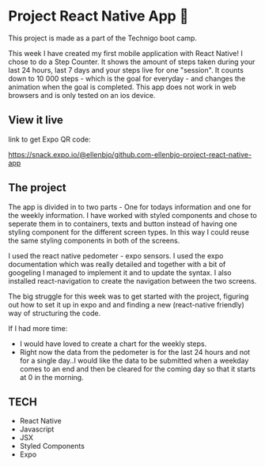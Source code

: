 # Project React Native App 📱

This project is made as a part of the Technigo boot camp. 

This week I have created my first mobile application with React Native!
I chose to do a Step Counter. It shows the amount of steps taken during your last 24 hours, last 7 days and your steps live for one "session". 
It counts down to 10 000 steps - which is the goal for everyday - and changes the animation when the goal is completed.
This app does not work in web browsers and is only tested on an ios device.

## View it live
link to get Expo QR code:

https://snack.expo.io/@ellenbjo/github.com-ellenbjo-project-react-native-app

## The project

The app is divided in to two parts - One for todays information and one for the weekly information. 
I have worked with styled components and chose to seperate them in to containers, texts and button instead of having one styling component for the different screen types. In this way I could reuse the same styling components in both of the screens.

I used the react native pedometer - expo sensors. I used the expo documentation which was really detailed and together with a bit of googeling I managed to implement it and to update the syntax. 
I also installed react-navigation to create the navigation between the two screens.

The big struggle for this week was to get started with the project, figuring out how to set it up in expo and and finding a new (react-native friendly) way of structuring the code. 

If I had more time:
- I would have loved to create a chart for the weekly steps.
- Right now the data from the pedometer is for the last 24 hours and not for a single day..I would like the data to be submitted when a weekday comes to an end and then be cleared for the coming day so that it starts at 0 in the morning.

## TECH
- React Native
- Javascript
- JSX
- Styled Components
- Expo
